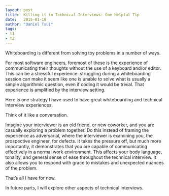 ```yaml
---
layout: post
title:  Killing it in Technical Interviews: One Helpful Tip
date:   2015-01-18
author: "Daniel Tsui"
tags:
- t1
- t2
---
```


Whiteboarding is different from solving toy problems in a number of ways.

For most software engineers, foremost of these is the experience of communicating their thoughts without the use of a keyboard and/or editor. This can be a stressful experience: struggling during a whiteboarding session can make it seem like one is unable to solve what is usually a simple algorithmic question, even if coding it would be trivial. That experience is amplified by the interview setting.

Here is one strategy I have used to have great whiteboarding and technical interview experiences.

Think of it like a conversation.

Imagine your interviewer is an old friend, or new coworker, and you are casually exploring a problem together. Do this instead of framing the experience as adversarial, where the interviewer is examining you, the prospective engineer, for defects. It takes the pressure off, but much more importantly, it demonstrates that you are capable of communicating effectively in a normal work environment. This affects your body language, tonality, and general sense of ease throughout the technical interview. It also allows you to respond with grace to mistakes and unexpected nuances of the problem.

That’s all I have for now.

In future parts, I will explore other aspects of technical interviews.